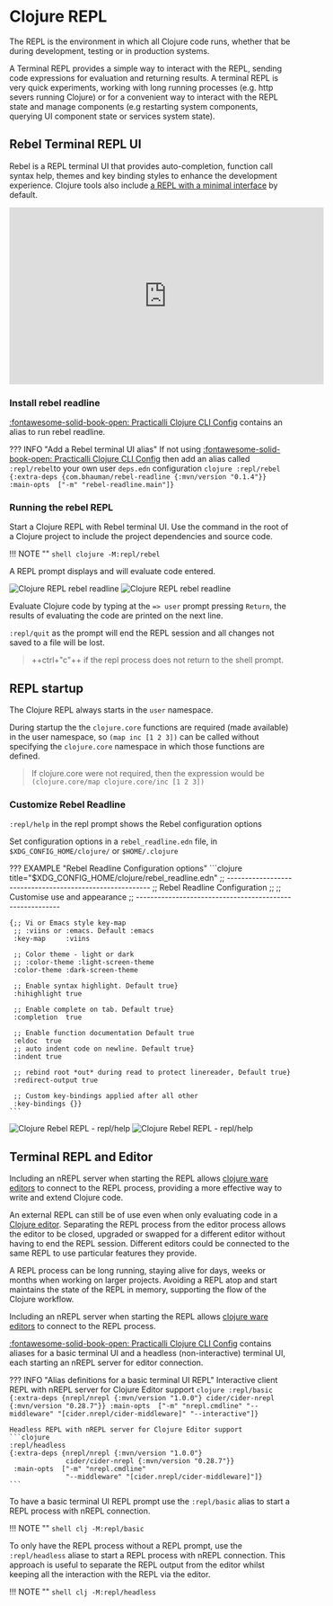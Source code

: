 # Clojure REPL

The REPL is the environment in which all Clojure code runs, whether that be during development, testing or in production systems.

A Terminal REPL provides a simple way to interact with the REPL, sending code expressions for evaluation and returning results.  A terminal REPL is very quick experiments, working with long running processes (e.g. http severs running Clojure) or for a convenient way to interact with the REPL state and manage components (e.g restarting system components, querying UI component state or services system state).

## Rebel Terminal REPL UI

Rebel is a REPL terminal UI that provides auto-completion, function call syntax help, themes and key binding styles to enhance the development experience.  Clojure tools also include [a REPL with a minimal interface](/alternative-tools/clojure-cli/basic-repl.md) by default.

<p style="text-align:center">
<iframe width="560" height="315" src="https://www.youtube.com/embed/U19TWMsg0s0" title="YouTube video player" frameborder="0" allow="accelerometer; autoplay; clipboard-write; encrypted-media; gyroscope; picture-in-picture" allowfullscreen></iframe>
</p>

### Install rebel readline

[:fontawesome-solid-book-open: Practicalli Clojure CLI Config](/clojure/install/clojure-cli/#practicalli-clojure-cli-config) contains an alias to run rebel readline.

??? INFO "Add a Rebel terminal UI alias"
    If not using [:fontawesome-solid-book-open: Practicalli Clojure CLI Config](/clojure/install/clojure-cli/#practicalli-clojure-cli-config) then add an alias called `:repl/rebel`to your own user `deps.edn` configuration
    ```clojure
    :repl/rebel {:extra-deps {com.bhauman/rebel-readline {:mvn/version "0.1.4"}}
                 :main-opts  ["-m" "rebel-readline.main"]}
    ```

### Running the rebel REPL

Start a Clojure REPL with Rebel terminal UI.  Use the command in the root of a Clojure project to include the project dependencies and source code.

!!! NOTE ""
    ```shell
    clojure -M:repl/rebel
    ```

A REPL prompt displays and will evaluate code entered.

![Clojure REPL rebel readline](https://raw.githubusercontent.com/practicalli/graphic-design/live/clojure/rebel/clojure-repl-rebel-prompt-dark.png#only-dark)
![Clojure REPL rebel readline](https://raw.githubusercontent.com/practicalli/graphic-design/live/clojure/rebel/clojure-repl-rebel-prompt-light.png#only-light)

Evaluate Clojure code by typing at the `=> user` prompt pressing `Return`, the results of evaluating the code are printed on the next line.

`:repl/quit` as the prompt will end the REPL session and all changes not saved to a file will be lost.

> ++ctrl+"c"++ if the repl process does not return to the shell prompt.

## REPL startup

The Clojure REPL always starts in the `user` namespace.

During startup the the `clojure.core` functions are required (made available) in the user namespace, so `(map inc [1 2 3])` can be called without specifying the `clojure.core` namespace in which those functions are defined.

> If clojure.core were not required, then the expression would be `(clojure.core/map clojure.core/inc [1 2 3])`

### Customize Rebel Readline

`:repl/help` in the repl prompt shows the Rebel configuration options

Set configuration options in a `rebel_readline.edn` file, in `$XDG_CONFIG_HOME/clojure/` or `$HOME/.clojure`

??? EXAMPLE "Rebel Readline Configuration options"
    ```clojure title="$XDG_CONFIG_HOME/clojure/rebel_readline.edn"
    ;; ---------------------------------------------------------
    ;; Rebel Readline Configuration
    ;;
    ;; Customise use and appearance
    ;; ---------------------------------------------------------
    
    {;; Vi or Emacs style key-map
     ;; :viins or :emacs. Default :emacs
     :key-map     :viins
    
     ;; Color theme - light or dark
     ;; :color-theme :light-screen-theme
     :color-theme :dark-screen-theme
    
     ;; Enable syntax highlight. Default true}
     :hihighlight true
    
     ;; Enable complete on tab. Default true}
     :completion  true
    
     ;; Enable function documentation Default true
     :eldoc  true
     ;; auto indent code on newline. Default true}
     :indent true
    
     ;; rebind root *out* during read to protect linereader, Default true}
     :redirect-output true
    
     ;; Custom key-bindings applied after all other 
     :key-bindings {}}
    ```

![Clojure Rebel REPL - repl/help](https://raw.githubusercontent.com/practicalli/graphic-design/live/clojure/rebel/clojure-repl-rebel-help-menu-dark.png#only-dark)
![Clojure Rebel REPL - repl/help](https://raw.githubusercontent.com/practicalli/graphic-design/live/clojure/rebel/clojure-repl-rebel-help-menu-light.png#only-light)

## Terminal REPL and Editor

Including an nREPL server when starting the REPL allows [clojure ware editors](/clojure/clojure-editors/) to connect to the REPL process, providing a more effective way to write and extend Clojure code.

An external REPL can still be of use even when only evaluating code in a [Clojure editor](/clojure/clojure-editor/). Separating the REPL process from the editor process allows the editor to be closed, upgraded or swapped for a different editor without having to end the REPL session.  Different editors could be connected to the same REPL to use particular features they provide.

A REPL process can be long running, staying alive for days, weeks or months when working on larger projects.  Avoiding a REPL atop and start maintains the state of the REPL in memory, supporting the flow of the Clojure workflow.

Including an nREPL server when starting the REPL allows [clojure ware editors](/clojure/clojure-editors/) to connect to the REPL process.

[:fontawesome-solid-book-open: Practicalli Clojure CLI Config](/clojure/install/clojure-cli/#practicalli-clojure-cli-config) contains aliases for a basic terminal UI and a headless (non-interactive) terminal UI, each starting an nREPL server for editor connection.

??? INFO "Alias definitions for a basic terminal UI REPL"
    Interactive client REPL with nREPL server for Clojure Editor support
    ```clojure
    :repl/basic
    {:extra-deps {nrepl/nrepl {:mvn/version "1.0.0"}
                  cider/cider-nrepl {:mvn/version "0.28.7"}}
     :main-opts  ["-m" "nrepl.cmdline"
                  "--middleware" "[cider.nrepl/cider-middleware]"
                  "--interactive"]}
    ```

    Headless REPL with nREPL server for Clojure Editor support
    ```clojure
    :repl/headless
    {:extra-deps {nrepl/nrepl {:mvn/version "1.0.0"}
                  cider/cider-nrepl {:mvn/version "0.28.7"}}
     :main-opts  ["-m" "nrepl.cmdline"
                  "--middleware" "[cider.nrepl/cider-middleware]"]}
    ```

To have a basic terminal UI REPL prompt use the `:repl/basic` alias to start a REPL process with nREPL connection.

!!! NOTE ""
    ```shell
    clj -M:repl/basic
    ```

To only have the REPL process without a REPL prompt, use the `:repl/headless` aliase to start a REPL process with nREPL connection.  This approach is useful to separate the REPL output from the editor whilst keeping all the interaction with the REPL via the editor.

!!! NOTE ""
    ```shell
    clj -M:repl/headless
    ```
